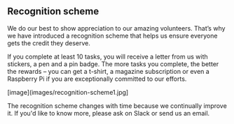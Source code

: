 
## Recognition scheme

We do our best to show appreciation to our amazing volunteers. That’s why we have introduced a recognition scheme that helps us ensure everyone gets the credit they deserve.

If you complete at least 10 tasks, you will receive a letter from us with stickers, a pen and a pin badge. The more tasks you complete, the better the rewards – you can get a t-shirt, a magazine subscription or even a Raspberry Pi if you are exceptionally committed to our efforts. 

[image](images/recognition-scheme1.jpg]

The recognition scheme changes with time because we continually improve it. If you'd like to know more, please ask on Slack or send us an email.
